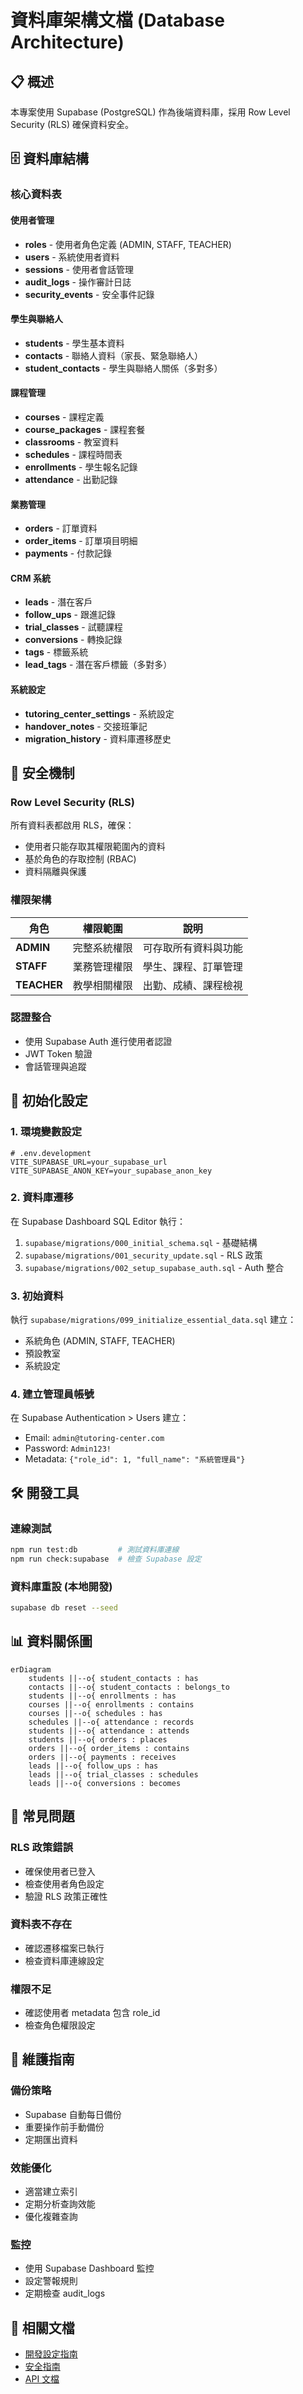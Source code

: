 # 資料庫架構文檔 (Database Architecture)

## 📋 概述

本專案使用 Supabase (PostgreSQL) 作為後端資料庫，採用 Row Level Security (RLS) 確保資料安全。

## 🗄️ 資料庫結構

### 核心資料表

#### 使用者管理
- **roles** - 使用者角色定義 (ADMIN, STAFF, TEACHER)
- **users** - 系統使用者資料
- **sessions** - 使用者會話管理
- **audit_logs** - 操作審計日誌
- **security_events** - 安全事件記錄

#### 學生與聯絡人
- **students** - 學生基本資料
- **contacts** - 聯絡人資料（家長、緊急聯絡人）
- **student_contacts** - 學生與聯絡人關係（多對多）

#### 課程管理
- **courses** - 課程定義
- **course_packages** - 課程套餐
- **classrooms** - 教室資料
- **schedules** - 課程時間表
- **enrollments** - 學生報名記錄
- **attendance** - 出勤記錄

#### 業務管理
- **orders** - 訂單資料
- **order_items** - 訂單項目明細
- **payments** - 付款記錄

#### CRM 系統
- **leads** - 潛在客戶
- **follow_ups** - 跟進記錄
- **trial_classes** - 試聽課程
- **conversions** - 轉換記錄
- **tags** - 標籤系統
- **lead_tags** - 潛在客戶標籤（多對多）

#### 系統設定
- **tutoring_center_settings** - 系統設定
- **handover_notes** - 交接班筆記
- **migration_history** - 資料庫遷移歷史

## 🔐 安全機制

### Row Level Security (RLS)
所有資料表都啟用 RLS，確保：
- 使用者只能存取其權限範圍內的資料
- 基於角色的存取控制 (RBAC)
- 資料隔離與保護

### 權限架構

| 角色 | 權限範圍 | 說明 |
|------|---------|------|
| **ADMIN** | 完整系統權限 | 可存取所有資料與功能 |
| **STAFF** | 業務管理權限 | 學生、課程、訂單管理 |
| **TEACHER** | 教學相關權限 | 出勤、成績、課程檢視 |

### 認證整合
- 使用 Supabase Auth 進行使用者認證
- JWT Token 驗證
- 會話管理與追蹤

## 🚀 初始化設定

### 1. 環境變數設定
```env
# .env.development
VITE_SUPABASE_URL=your_supabase_url
VITE_SUPABASE_ANON_KEY=your_supabase_anon_key
```

### 2. 資料庫遷移
在 Supabase Dashboard SQL Editor 執行：
1. `supabase/migrations/000_initial_schema.sql` - 基礎結構
2. `supabase/migrations/001_security_update.sql` - RLS 政策
3. `supabase/migrations/002_setup_supabase_auth.sql` - Auth 整合

### 3. 初始資料
執行 `supabase/migrations/099_initialize_essential_data.sql` 建立：
- 系統角色 (ADMIN, STAFF, TEACHER)
- 預設教室
- 系統設定

### 4. 建立管理員帳號
在 Supabase Authentication > Users 建立：
- Email: `admin@tutoring-center.com`
- Password: `Admin123!`
- Metadata: `{"role_id": 1, "full_name": "系統管理員"}`

## 🛠️ 開發工具

### 連線測試
```bash
npm run test:db         # 測試資料庫連線
npm run check:supabase  # 檢查 Supabase 設定
```

### 資料庫重設 (本地開發)
```bash
supabase db reset --seed
```

## 📊 資料關係圖

```mermaid
erDiagram
    students ||--o{ student_contacts : has
    contacts ||--o{ student_contacts : belongs_to
    students ||--o{ enrollments : has
    courses ||--o{ enrollments : contains
    courses ||--o{ schedules : has
    schedules ||--o{ attendance : records
    students ||--o{ attendance : attends
    students ||--o{ orders : places
    orders ||--o{ order_items : contains
    orders ||--o{ payments : receives
    leads ||--o{ follow_ups : has
    leads ||--o{ trial_classes : schedules
    leads ||--o{ conversions : becomes
```

## 🐛 常見問題

### RLS 政策錯誤
- 確保使用者已登入
- 檢查使用者角色設定
- 驗證 RLS 政策正確性

### 資料表不存在
- 確認遷移檔案已執行
- 檢查資料庫連線設定

### 權限不足
- 確認使用者 metadata 包含 role_id
- 檢查角色權限設定

## 📝 維護指南

### 備份策略
- Supabase 自動每日備份
- 重要操作前手動備份
- 定期匯出資料

### 效能優化
- 適當建立索引
- 定期分析查詢效能
- 優化複雜查詢

### 監控
- 使用 Supabase Dashboard 監控
- 設定警報規則
- 定期檢查 audit_logs

## 🔗 相關文檔
- [開發設定指南](../development/SETUP.md)
- [安全指南](../security/RLS_GUIDE.md)
- [API 文檔](./API.md)